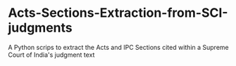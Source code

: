 # Acts-Sections-Extraction-from-SCI-judgments
A Python scrips to extract the Acts and IPC Sections cited within a Supreme Court of India's judgment text
